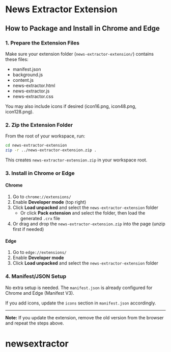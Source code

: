 # News Extractor Extension

## How to Package and Install in Chrome and Edge

### 1. Prepare the Extension Files

Make sure your extension folder (`news-extractor-extension/`) contains these files:

- manifest.json
- background.js
- content.js
- news-extractor.html
- news-extractor.js
- news-extractor.css

You may also include icons if desired (icon16.png, icon48.png, icon128.png).

### 2. Zip the Extension Folder

From the root of your workspace, run:

```bash
cd news-extractor-extension
zip -r ../news-extractor-extension.zip .
```

This creates `news-extractor-extension.zip` in your workspace root.

### 3. Install in Chrome or Edge

#### Chrome
1. Go to `chrome://extensions/`
2. Enable **Developer mode** (top right)
3. Click **Load unpacked** and select the `news-extractor-extension` folder
   - Or click **Pack extension** and select the folder, then load the generated `.crx` file
4. Or drag and drop the `news-extractor-extension.zip` into the page (unzip first if needed)

#### Edge
1. Go to `edge://extensions/`
2. Enable **Developer mode**
3. Click **Load unpacked** and select the `news-extractor-extension` folder

### 4. Manifest/JSON Setup

No extra setup is needed. The `manifest.json` is already configured for Chrome and Edge (Manifest V3).

If you add icons, update the `icons` section in `manifest.json` accordingly.

---
**Note:** If you update the extension, remove the old version from the browser and repeat the steps above.
# newsextractor